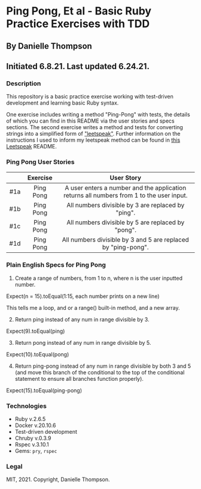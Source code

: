 # Ping Pong, Et al - Basic Ruby Practice Exercises with TDD

## By Danielle Thompson

## Initiated 6.8.21. Last updated 6.24.21.

### Description

This repository is a basic practice exercise working with test-driven development and learning basic Ruby syntax.

One exercise includes writing a method "Ping-Pong" with tests, the details of which you can find in this README via the user stories and specs sections. The second exercise writes a method and tests for converting strings into a simplified form of ["leetspeak"](https://en.wikipedia.org/wiki/Leet). Further information on the instructions I used to inform my leetspeak method can be found in [this Leetspeak](https://github.com/danitcodes/ping-pong-et-al-ruby/blob/main/Leetspeak.md) README.

### Ping Pong User Stories

|   	|   Exercise	|  User Story 	|
|:-:	|:-:	|:-:	|
|  #1a 	|  Ping Pong	|   A user enters a number and the application returns all numbers from 1 to the user input.	|
|  #1b 	|  Ping Pong 	|  All numbers divisible by 3 are replaced by "ping". 	|
|  #1c 	|  Ping Pong 	|  All numbers divisible by 5 are replaced by "pong". 	|
|  #1d 	|  Ping Pong 	|  All numbers divisible by 3 and 5 are replaced by "ping-pong". 	|

### Plain English Specs for Ping Pong

1. Create a range of numbers, from 1 to n, where n is the user inputted number.

Expect(n = 15).toEqual(1:15, each number prints on a new line)

This tells me a loop, and or a range() built-in method, and a new array.

2. Return ping instead of any num in range divisible by 3.

Expect(9).toEqual(ping)

3. Return pong instead of any num in range divisible by 5.

Expect(10).toEqual(pong)

4. Return ping-pong instead of any num in range divisible by both 3 and 5 (and move this branch of the conditional to the top of the conditional statement to ensure all branches function properly).

Expect(15).toEqual(ping-pong)

### Technologies

- Ruby v.2.6.5
- Docker v.20.10.6
- Test-driven development
- Chruby v.0.3.9
- Rspec v.3.10.1
- Gems: `pry`, `rspec`

### Legal

MIT, 2021. Copyright, Danielle Thompson.

